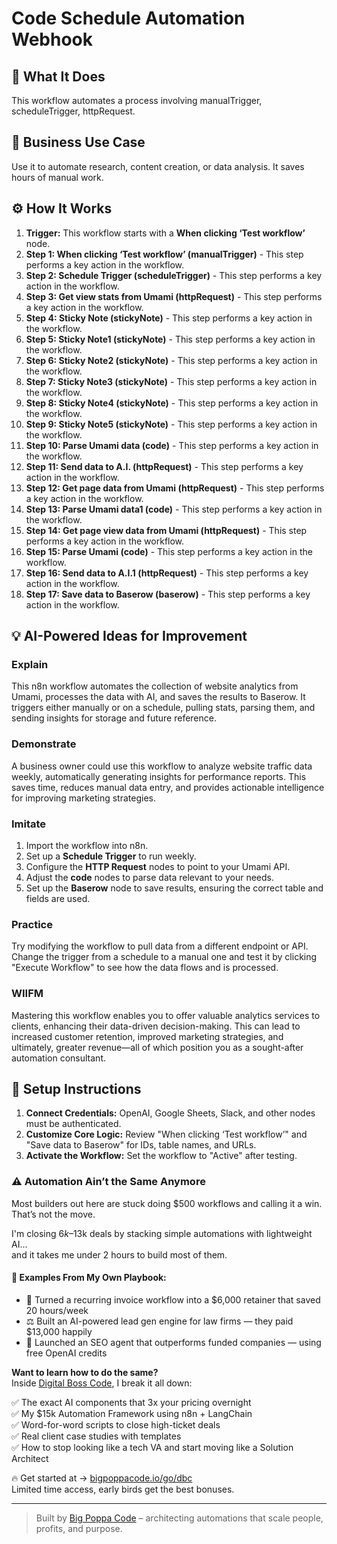# Code Schedule Automation Webhook

## 🚀 What It Does
This workflow automates a process involving manualTrigger, scheduleTrigger, httpRequest.

## 💼 Business Use Case
Use it to automate research, content creation, or data analysis. It saves hours of manual work.

## ⚙️ How It Works
1.  **Trigger:** This workflow starts with a **When clicking ‘Test workflow’** node.
2. **Step 1: When clicking ‘Test workflow’ (manualTrigger)** - This step performs a key action in the workflow.
3. **Step 2: Schedule Trigger (scheduleTrigger)** - This step performs a key action in the workflow.
4. **Step 3: Get view stats from Umami (httpRequest)** - This step performs a key action in the workflow.
5. **Step 4: Sticky Note (stickyNote)** - This step performs a key action in the workflow.
6. **Step 5: Sticky Note1 (stickyNote)** - This step performs a key action in the workflow.
7. **Step 6: Sticky Note2 (stickyNote)** - This step performs a key action in the workflow.
8. **Step 7: Sticky Note3 (stickyNote)** - This step performs a key action in the workflow.
9. **Step 8: Sticky Note4 (stickyNote)** - This step performs a key action in the workflow.
10. **Step 9: Sticky Note5 (stickyNote)** - This step performs a key action in the workflow.
11. **Step 10: Parse Umami data (code)** - This step performs a key action in the workflow.
12. **Step 11: Send data to A.I. (httpRequest)** - This step performs a key action in the workflow.
13. **Step 12: Get page data from Umami (httpRequest)** - This step performs a key action in the workflow.
14. **Step 13: Parse Umami data1 (code)** - This step performs a key action in the workflow.
15. **Step 14: Get page view data from Umami (httpRequest)** - This step performs a key action in the workflow.
16. **Step 15: Parse Umami (code)** - This step performs a key action in the workflow.
17. **Step 16: Send data to A.I.1 (httpRequest)** - This step performs a key action in the workflow.
18. **Step 17: Save data to Baserow (baserow)** - This step performs a key action in the workflow.

## 💡 AI-Powered Ideas for Improvement
### Explain
This n8n workflow automates the collection of website analytics from Umami, processes the data with AI, and saves the results to Baserow. It triggers either manually or on a schedule, pulling stats, parsing them, and sending insights for storage and future reference.

### Demonstrate
A business owner could use this workflow to analyze website traffic data weekly, automatically generating insights for performance reports. This saves time, reduces manual data entry, and provides actionable intelligence for improving marketing strategies.

### Imitate
1. Import the workflow into n8n.
2. Set up a **Schedule Trigger** to run weekly.
3. Configure the **HTTP Request** nodes to point to your Umami API.
4. Adjust the **code** nodes to parse data relevant to your needs.
5. Set up the **Baserow** node to save results, ensuring the correct table and fields are used.

### Practice
Try modifying the workflow to pull data from a different endpoint or API. Change the trigger from a schedule to a manual one and test it by clicking "Execute Workflow" to see how the data flows and is processed.

### WIIFM
Mastering this workflow enables you to offer valuable analytics services to clients, enhancing their data-driven decision-making. This can lead to increased customer retention, improved marketing strategies, and ultimately, greater revenue—all of which position you as a sought-after automation consultant.

## 🔧 Setup Instructions
1. **Connect Credentials:** OpenAI, Google Sheets, Slack, and other nodes must be authenticated.
2. **Customize Core Logic:** Review "When clicking ‘Test workflow’" and "Save data to Baserow" for IDs, table names, and URLs.
3. **Activate the Workflow:** Set the workflow to "Active" after testing.

### ⚠️ Automation Ain’t the Same Anymore

Most builders out here are stuck doing $500 workflows and calling it a win.  
That’s not the move.  

I'm closing $6k–$13k deals by stacking simple automations with lightweight AI...  
and it takes me under 2 hours to build most of them.

#### 🧠 Examples From My Own Playbook:
- 🔁 Turned a recurring invoice workflow into a $6,000 retainer that saved 20 hours/week  
- ⚖️ Built an AI-powered lead gen engine for law firms — they paid $13,000 happily  
- 🚀 Launched an SEO agent that outperforms funded companies — using free OpenAI credits  

**Want to learn how to do the same?**  
Inside [Digital Boss Code](https://bigpoppacode.io/go/dbc), I break it all down:

✅ The exact AI components that 3x your pricing overnight  
✅ My $15k Automation Framework using n8n + LangChain  
✅ Word-for-word scripts to close high-ticket deals  
✅ Real client case studies with templates  
✅ How to stop looking like a tech VA and start moving like a Solution Architect  

🔥 Get started at → [bigpoppacode.io/go/dbc](https://bigpoppacode.io/go/dbc)  
Limited time access, early birds get the best bonuses.

---
> Built by [Big Poppa Code](https://bigpoppacode.io) – architecting automations that scale people, profits, and purpose.
